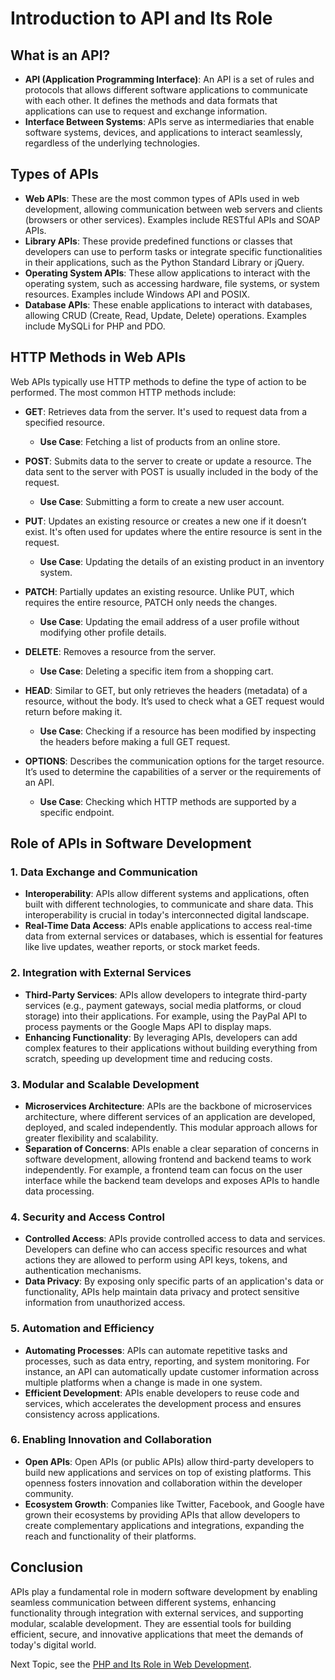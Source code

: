 # Introduction to API and Its Role

## What is an API?

- **API (Application Programming Interface)**: An API is a set of rules and protocols that allows different software applications to communicate with each other. It defines the methods and data formats that applications can use to request and exchange information.
- **Interface Between Systems**: APIs serve as intermediaries that enable software systems, devices, and applications to interact seamlessly, regardless of the underlying technologies.

## Types of APIs

- **Web APIs**: These are the most common types of APIs used in web development, allowing communication between web servers and clients (browsers or other services). Examples include RESTful APIs and SOAP APIs.
- **Library APIs**: These provide predefined functions or classes that developers can use to perform tasks or integrate specific functionalities in their applications, such as the Python Standard Library or jQuery.
- **Operating System APIs**: These allow applications to interact with the operating system, such as accessing hardware, file systems, or system resources. Examples include Windows API and POSIX.
- **Database APIs**: These enable applications to interact with databases, allowing CRUD (Create, Read, Update, Delete) operations. Examples include MySQLi for PHP and PDO.

## HTTP Methods in Web APIs

Web APIs typically use HTTP methods to define the type of action to be performed. The most common HTTP methods include:

- **GET**: Retrieves data from the server. It's used to request data from a specified resource.
  - **Use Case**: Fetching a list of products from an online store.
  
- **POST**: Submits data to the server to create or update a resource. The data sent to the server with POST is usually included in the body of the request.
  - **Use Case**: Submitting a form to create a new user account.
  
- **PUT**: Updates an existing resource or creates a new one if it doesn’t exist. It's often used for updates where the entire resource is sent in the request.
  - **Use Case**: Updating the details of an existing product in an inventory system.
  
- **PATCH**: Partially updates an existing resource. Unlike PUT, which requires the entire resource, PATCH only needs the changes.
  - **Use Case**: Updating the email address of a user profile without modifying other profile details.
  
- **DELETE**: Removes a resource from the server.
  - **Use Case**: Deleting a specific item from a shopping cart.
  
- **HEAD**: Similar to GET, but only retrieves the headers (metadata) of a resource, without the body. It’s used to check what a GET request would return before making it.
  - **Use Case**: Checking if a resource has been modified by inspecting the headers before making a full GET request.
  
- **OPTIONS**: Describes the communication options for the target resource. It’s used to determine the capabilities of a server or the requirements of an API.
  - **Use Case**: Checking which HTTP methods are supported by a specific endpoint.

## Role of APIs in Software Development

### 1. **Data Exchange and Communication**

- **Interoperability**: APIs allow different systems and applications, often built with different technologies, to communicate and share data. This interoperability is crucial in today's interconnected digital landscape.
- **Real-Time Data Access**: APIs enable applications to access real-time data from external services or databases, which is essential for features like live updates, weather reports, or stock market feeds.

### 2. **Integration with External Services**

- **Third-Party Services**: APIs allow developers to integrate third-party services (e.g., payment gateways, social media platforms, or cloud storage) into their applications. For example, using the PayPal API to process payments or the Google Maps API to display maps.
- **Enhancing Functionality**: By leveraging APIs, developers can add complex features to their applications without building everything from scratch, speeding up development time and reducing costs.

### 3. **Modular and Scalable Development**

- **Microservices Architecture**: APIs are the backbone of microservices architecture, where different services of an application are developed, deployed, and scaled independently. This modular approach allows for greater flexibility and scalability.
- **Separation of Concerns**: APIs enable a clear separation of concerns in software development, allowing frontend and backend teams to work independently. For example, a frontend team can focus on the user interface while the backend team develops and exposes APIs to handle data processing.

### 4. **Security and Access Control**

- **Controlled Access**: APIs provide controlled access to data and services. Developers can define who can access specific resources and what actions they are allowed to perform using API keys, tokens, and authentication mechanisms.
- **Data Privacy**: By exposing only specific parts of an application's data or functionality, APIs help maintain data privacy and protect sensitive information from unauthorized access.

### 5. **Automation and Efficiency**

- **Automating Processes**: APIs can automate repetitive tasks and processes, such as data entry, reporting, and system monitoring. For instance, an API can automatically update customer information across multiple platforms when a change is made in one system.
- **Efficient Development**: APIs enable developers to reuse code and services, which accelerates the development process and ensures consistency across applications.

### 6. **Enabling Innovation and Collaboration**

- **Open APIs**: Open APIs (or public APIs) allow third-party developers to build new applications and services on top of existing platforms. This openness fosters innovation and collaboration within the developer community.
- **Ecosystem Growth**: Companies like Twitter, Facebook, and Google have grown their ecosystems by providing APIs that allow developers to create complementary applications and integrations, expanding the reach and functionality of their platforms.

## Conclusion

APIs play a fundamental role in modern software development by enabling seamless communication between different systems, enhancing functionality through integration with external services, and supporting modular, scalable development. They are essential tools for building efficient, secure, and innovative applications that meet the demands of today's digital world.



Next Topic, see the [PHP and Its Role in Web Development](Week1/PHP-And-Its-Role.md).
